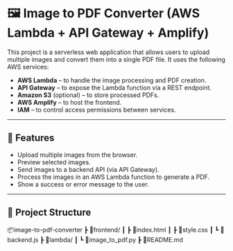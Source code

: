 # 🖼️ Image to PDF Converter (AWS Lambda + API Gateway + Amplify)

This project is a serverless web application that allows users to upload multiple images and convert them into a single PDF file. It uses the following AWS services:

- **AWS Lambda** – to handle the image processing and PDF creation.
- **API Gateway** – to expose the Lambda function via a REST endpoint.
- **Amazon S3** (optional) – to store processed PDFs.
- **AWS Amplify** – to host the frontend.
- **IAM** – to control access permissions between services.

---

## 🚀 Features

- Upload multiple images from the browser.
- Preview selected images.
- Send images to a backend API (via API Gateway).
- Process the images in an AWS Lambda function to generate a PDF.
- Show a success or error message to the user.

---

## 📁 Project Structure

📦image-to-pdf-converter
┣ 📁frontend/
┃ ┣ 📄index.html
┃ ┣ 📄style.css
┃ ┗ 📄backend.js
┣ 📁lambda/
┃ ┗ 📄image_to_pdf.py
┣ 📄README.md
